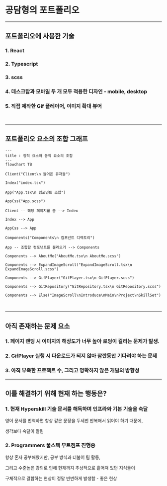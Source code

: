 # 공담형의 포트폴리오

---

## 포트폴리오에 사용한 기술

### 1. React

### 2. Typescript

### 3. scss

### 4. 데스크탑과 모바일 두 개 모두 적용한 디자인 - mobile, desktop

### 5. 직접 제작한 Gif 플레이어, 이미지 확대 뷰어 

<br/>

---

## 포트폴리오 요소의 조합 그래프

```mermaid
---
title : 정적 요소와 동적 요소의 조합
---
flowchart TB

Client("Client\n 들어온 유저들")

Index("index.tsx")

App("App.tsx\n 컴포넌트 조합")

AppCss("App.scss")

Client -- 해당 페이지를 봄 --> Index

Index --> App

AppCss --> App

Components("Components\n 컴포넌트 디렉토리")

App -- 조합할 컴포넌트를 불러오기 --> Components

Components --> AboutMe("AboutMe.tsx\n AboutMe.scss")

Components --> ExpandImageScroll("ExpandImageScroll.tsx\n ExpandImageScroll.scss")
        
Components --> GifPlayer("GifPlayer.tsx\n GifPlayer.scss")
        
Components --> GitRepository("GitRepository.tsx\n GitRepository.scss")

Components --> Else("ImageScroll\nIntroduce\nMain\nProject\nSkillSet")
```

<br/>

---

## 아직 존재하는 문제 요소

### 1. 페이지 랜딩 시 이미지의 해상도가 너무 높아 로딩이 걸리는 문제가 발생.

### 2. GifPlayer 실행 시 다운로드가 되지 않아 잠깐동안 기다려야 하는 문제 

### 3. 아직 부족한 프로젝트 수, 그리고 명확하지 않은 개발의 방향성 

---

## 이를 해결하기 위해 현재 하는 행동은?

### 1. 현재 Hyperskill 기술 문서를 해독하며 인프라와 기본 기술을 숙달

영어 문서를 번역하면 항상 같은 문장을 두세번 반복해서 읽어야 하기 때문에,

생각보다 숙달이 잘됨

### 2. Programmers 풀스택 부트캠프 진행중

항상 혼자 공부해왔지만, 공부 방식과 더불어 팀 활동,

그리고 수준높은 강의로 인해 현재까지 추상적으로 흩어져 있던 지식들이

구체적으로 결합하는 현상이 정말 빈번하게 발생함 - 좋은 현상

